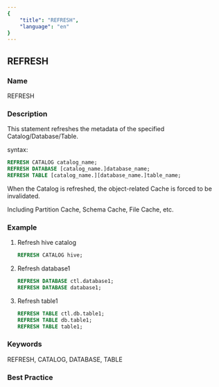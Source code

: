```yaml
---
{
    "title": "REFRESH",
    "language": "en"
}
---
```


<!--
Licensed to the Apache Software Foundation (ASF) under one
or more contributor license agreements.  See the NOTICE file
distributed with this work for additional information
regarding copyright ownership.  The ASF licenses this file
to you under the Apache License, Version 2.0 (the
"License"); you may not use this file except in compliance
with the License.  You may obtain a copy of the License at

  http://www.apache.org/licenses/LICENSE-2.0

Unless required by applicable law or agreed to in writing,
software distributed under the License is distributed on an
"AS IS" BASIS, WITHOUT WARRANTIES OR CONDITIONS OF ANY
KIND, either express or implied.  See the License for the
specific language governing permissions and limitations
under the License.
-->

## REFRESH

### Name

<version since="1.2.0">
REFRESH
</version>

### Description

This statement refreshes the metadata of the specified Catalog/Database/Table.

syntax:

```sql
REFRESH CATALOG catalog_name;
REFRESH DATABASE [catalog_name.]database_name;
REFRESH TABLE [catalog_name.][database_name.]table_name;
```

When the Catalog is refreshed, the object-related Cache is forced to be invalidated.

Including Partition Cache, Schema Cache, File Cache, etc.

### Example

1. Refresh hive catalog

    ```sql
    REFRESH CATALOG hive;
    ```

2. Refresh database1

    ```sql
    REFRESH DATABASE ctl.database1;
    REFRESH DATABASE database1;
    ```

3. Refresh table1

    ```sql
    REFRESH TABLE ctl.db.table1;
    REFRESH TABLE db.table1;
    REFRESH TABLE table1;
    ```

### Keywords

REFRESH, CATALOG, DATABASE, TABLE

### Best Practice

